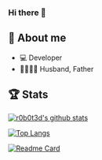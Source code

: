 ### Hi there 👋

## 🧑 About me

- 💻 Developer
- 👨‍👩‍👧‍👧 Husband, Father

## 🏆 Stats

[![r0b0t3d's github stats](https://github-readme-stats.vercel.app/api?username=r0b0t3d&count_private=true&show_icons=true&theme=dracula)](https://github.com/anuraghazra/github-readme-stats) 

[![Top Langs](https://github-readme-stats.vercel.app/api/top-langs/?username=r0b0t3d&&theme=dracula&layout=compact)](https://github.com/anuraghazra/github-readme-stats)

[![Readme Card](https://github-readme-stats.vercel.app/api/pin/?username=r0b0t3d&theme=dracula&repo=react-native-carousel&show_owner=true)](https://github.com/anuraghazra/github-readme-stats)
